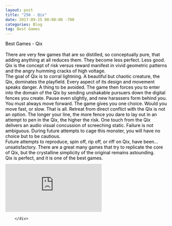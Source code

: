 ```yaml
---
layout: post
title: "256 - Qix"
date: 2017-09-25 00:00:00 -700
categories: Blog
tag: Best Games
---
```


<div class="blog-content">
				<div class="paragraph"><span><span style="color:rgb(0, 0, 0)">Best Games - Qix</span></span><br><br><span><span style="color:rgb(0, 0, 0)">There are very few games that are so distilled, so conceptually pure, that adding anything at all reduces them. They become less perfect. Less good. </span></span><br><span><span style="color:rgb(0, 0, 0)">Qix is the concept of risk versus reward manifest in vivid geometric patterns and the angry humming cracks of high voltage. </span></span><br><span><span style="color:rgb(0, 0, 0)">The goal of Qix is to corral lightning. A beautiful but chaotic creature, the Qix, dominates the playfield. Every aspect of its design and movement speaks danger. A thing to be avoided. The game then forces you to enter into the domain of the Qix by sending unshakable pursuers down the digital fences you create. Pause even slightly, and new harassers form behind you. You must always move forward. The game gives you one choice. Would you move fast, or slow. That is all. Retreat from direct conflict with the Qix is not an option. The longer your line, the more fence you dare to lay out in an attempt to pen in the Qix, the higher the risk. One touch from the Qix delivers an audio visual concussion of screeching static. Failure is not ambiguous. During future attempts to cage this monster, you will have no choice but to be cautious.</span></span><br><span><span style="color:rgb(0, 0, 0)">Future attempts to reproduce, spin off, rip off, or riff on Qix, have been&hellip; unsatisfactory. There are a great many games that try to replicate the core of Qix, but the crystalline simplicity of the original remains astounding.</span></span><br><span><span style="color:rgb(0, 0, 0)">Qix is perfect, and it is one of the best games.</span></span></div>  <div class="wsite-youtube" style="margin-bottom:10px;margin-top:10px;"><div class="wsite-youtube-wrapper wsite-youtube-size-auto wsite-youtube-align-center"> <div class="wsite-youtube-container">  <iframe src="https://www.youtube.com/embed/tQpKmnZgnBM?wmode=opaque" frameborder="0" allowfullscreen=""></iframe> </div> </div></div>

		</div>
        